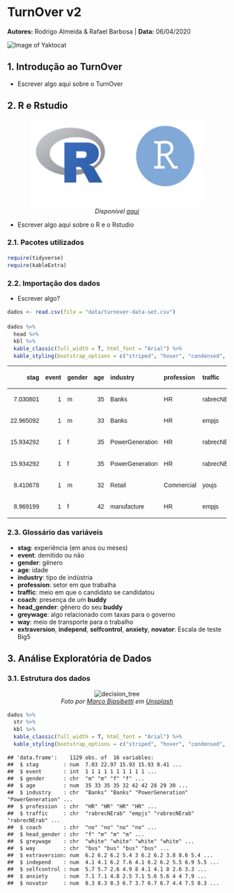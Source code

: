 TurnOver v2
================
**Autores:** Rodrigo Almeida & Rafael Barbosa | **Data:**
06/04/2020

![Image of
Yaktocat](https://www.nvoip.com.br/wp-content/uploads/2018/09/turnover_face.png)

## 1\. Introdução ao TurnOver

  - Escrever algo aqui sobre o TurnOver

## 2\. R e Rstudio

<p align="center">

<img alt="decision_tree" src="images/r_and_rstudio.png" alt="drawing" width="400" height="200"/>
<br> <em> <span>Disponível
<a href="https://bcrf.biochem.wisc.edu/all-tutorials/tutorial-materials-r-rstudio/">aqui</a></span>
</em>

</p>

  - Escrever algo aqui sobre o R e o Rstudio

### 2.1. Pacotes utilizados

``` r
require(tidyverse)
require(kableExtra)
```

### 2.2. Importação dos dados

  - Escrever algo?

<!-- end list -->

``` r
dados <- read.csv(file = "data/turnover-data-set.csv")

dados %>% 
  head %>% 
  kbl %>% 
  kable_classic(full_width = T, html_font = "Arial") %>% 
  kable_styling(bootstrap_options = c("striped", "hover", "condensed", "responsive", position = "center"))
```

<table class=" lightable-classic table table-striped table-hover table-condensed table-responsive" style="font-family: Arial; margin-left: auto; margin-right: auto; margin-left: auto; margin-right: auto;">

<thead>

<tr>

<th style="text-align:right;">

stag

</th>

<th style="text-align:right;">

event

</th>

<th style="text-align:left;">

gender

</th>

<th style="text-align:right;">

age

</th>

<th style="text-align:left;">

industry

</th>

<th style="text-align:left;">

profession

</th>

<th style="text-align:left;">

traffic

</th>

<th style="text-align:left;">

coach

</th>

<th style="text-align:left;">

head\_gender

</th>

<th style="text-align:left;">

greywage

</th>

<th style="text-align:left;">

way

</th>

<th style="text-align:right;">

extraversion

</th>

<th style="text-align:right;">

independ

</th>

<th style="text-align:right;">

selfcontrol

</th>

<th style="text-align:right;">

anxiety

</th>

<th style="text-align:right;">

novator

</th>

</tr>

</thead>

<tbody>

<tr>

<td style="text-align:right;">

7.030801

</td>

<td style="text-align:right;">

1

</td>

<td style="text-align:left;">

m

</td>

<td style="text-align:right;">

35

</td>

<td style="text-align:left;">

Banks

</td>

<td style="text-align:left;">

HR

</td>

<td style="text-align:left;">

rabrecNErab

</td>

<td style="text-align:left;">

no

</td>

<td style="text-align:left;">

f

</td>

<td style="text-align:left;">

white

</td>

<td style="text-align:left;">

bus

</td>

<td style="text-align:right;">

6.2

</td>

<td style="text-align:right;">

4.1

</td>

<td style="text-align:right;">

5.7

</td>

<td style="text-align:right;">

7.1

</td>

<td style="text-align:right;">

8.3

</td>

</tr>

<tr>

<td style="text-align:right;">

22.965092

</td>

<td style="text-align:right;">

1

</td>

<td style="text-align:left;">

m

</td>

<td style="text-align:right;">

33

</td>

<td style="text-align:left;">

Banks

</td>

<td style="text-align:left;">

HR

</td>

<td style="text-align:left;">

empjs

</td>

<td style="text-align:left;">

no

</td>

<td style="text-align:left;">

m

</td>

<td style="text-align:left;">

white

</td>

<td style="text-align:left;">

bus

</td>

<td style="text-align:right;">

6.2

</td>

<td style="text-align:right;">

4.1

</td>

<td style="text-align:right;">

5.7

</td>

<td style="text-align:right;">

7.1

</td>

<td style="text-align:right;">

8.3

</td>

</tr>

<tr>

<td style="text-align:right;">

15.934292

</td>

<td style="text-align:right;">

1

</td>

<td style="text-align:left;">

f

</td>

<td style="text-align:right;">

35

</td>

<td style="text-align:left;">

PowerGeneration

</td>

<td style="text-align:left;">

HR

</td>

<td style="text-align:left;">

rabrecNErab

</td>

<td style="text-align:left;">

no

</td>

<td style="text-align:left;">

m

</td>

<td style="text-align:left;">

white

</td>

<td style="text-align:left;">

bus

</td>

<td style="text-align:right;">

6.2

</td>

<td style="text-align:right;">

6.2

</td>

<td style="text-align:right;">

2.6

</td>

<td style="text-align:right;">

4.8

</td>

<td style="text-align:right;">

8.3

</td>

</tr>

<tr>

<td style="text-align:right;">

15.934292

</td>

<td style="text-align:right;">

1

</td>

<td style="text-align:left;">

f

</td>

<td style="text-align:right;">

35

</td>

<td style="text-align:left;">

PowerGeneration

</td>

<td style="text-align:left;">

HR

</td>

<td style="text-align:left;">

rabrecNErab

</td>

<td style="text-align:left;">

no

</td>

<td style="text-align:left;">

m

</td>

<td style="text-align:left;">

white

</td>

<td style="text-align:left;">

bus

</td>

<td style="text-align:right;">

5.4

</td>

<td style="text-align:right;">

7.6

</td>

<td style="text-align:right;">

4.9

</td>

<td style="text-align:right;">

2.5

</td>

<td style="text-align:right;">

6.7

</td>

</tr>

<tr>

<td style="text-align:right;">

8.410678

</td>

<td style="text-align:right;">

1

</td>

<td style="text-align:left;">

m

</td>

<td style="text-align:right;">

32

</td>

<td style="text-align:left;">

Retail

</td>

<td style="text-align:left;">

Commercial

</td>

<td style="text-align:left;">

youjs

</td>

<td style="text-align:left;">

yes

</td>

<td style="text-align:left;">

f

</td>

<td style="text-align:left;">

white

</td>

<td style="text-align:left;">

bus

</td>

<td style="text-align:right;">

3.0

</td>

<td style="text-align:right;">

4.1

</td>

<td style="text-align:right;">

8.0

</td>

<td style="text-align:right;">

7.1

</td>

<td style="text-align:right;">

3.7

</td>

</tr>

<tr>

<td style="text-align:right;">

8.969199

</td>

<td style="text-align:right;">

1

</td>

<td style="text-align:left;">

f

</td>

<td style="text-align:right;">

42

</td>

<td style="text-align:left;">

manufacture

</td>

<td style="text-align:left;">

HR

</td>

<td style="text-align:left;">

empjs

</td>

<td style="text-align:left;">

yes

</td>

<td style="text-align:left;">

m

</td>

<td style="text-align:left;">

white

</td>

<td style="text-align:left;">

bus

</td>

<td style="text-align:right;">

6.2

</td>

<td style="text-align:right;">

6.2

</td>

<td style="text-align:right;">

4.1

</td>

<td style="text-align:right;">

5.6

</td>

<td style="text-align:right;">

6.7

</td>

</tr>

</tbody>

</table>

### 2.3. Glossário das variáveis

  - **stag**: experiência (em anos ou meses)
  - **event**: demitido ou não
  - **gender**: gênero
  - **age**: idade
  - **industry**: tipo de indústria
  - **profession**: setor em que trabalha
  - **traffic**: meio em que o candidato se candidatou
  - **coach**: presença de um **buddy**
  - **head\_gender**: gênero do seu **buddy**
  - **greywage**: algo relacionado com taxas para o governo
  - **way**: meio de transporte para o trabalho
  - **extraversion**, **independ**, **selfcontrol**, **anxiety**,
    **novator**: Escala de teste Big5

## 3\. Análise Exploratória de Dados

### 3.1. Estrutura dos dados

<p align="center">

<img alt="decision_tree" src="images/exploratory.jpg" alt="drawing" width="600" height="400"/>
<br> <em> <span>Foto por
<a href="https://unsplash.com/@marcobias?utm_source=unsplash&amp;utm_medium=referral&amp;utm_content=creditCopyText">Marco
Biasibetti</a> em
<a href="https://unsplash.com/s/photos/explorator?utm_source=unsplash&amp;utm_medium=referral&amp;utm_content=creditCopyText">Unsplash</a></span>
</em>

</p>

``` r
dados %>% 
  str %>% 
  kbl %>% 
  kable_classic(full_width = T, html_font = "Arial") %>% 
  kable_styling(bootstrap_options = c("striped", "hover", "condensed", "responsive", position = "center"))
```

    ## 'data.frame':    1129 obs. of  16 variables:
    ##  $ stag        : num  7.03 22.97 15.93 15.93 8.41 ...
    ##  $ event       : int  1 1 1 1 1 1 1 1 1 1 ...
    ##  $ gender      : chr  "m" "m" "f" "f" ...
    ##  $ age         : num  35 33 35 35 32 42 42 28 29 30 ...
    ##  $ industry    : chr  "Banks" "Banks" "PowerGeneration" "PowerGeneration" ...
    ##  $ profession  : chr  "HR" "HR" "HR" "HR" ...
    ##  $ traffic     : chr  "rabrecNErab" "empjs" "rabrecNErab" "rabrecNErab" ...
    ##  $ coach       : chr  "no" "no" "no" "no" ...
    ##  $ head_gender : chr  "f" "m" "m" "m" ...
    ##  $ greywage    : chr  "white" "white" "white" "white" ...
    ##  $ way         : chr  "bus" "bus" "bus" "bus" ...
    ##  $ extraversion: num  6.2 6.2 6.2 5.4 3 6.2 6.2 3.8 8.6 5.4 ...
    ##  $ independ    : num  4.1 4.1 6.2 7.6 4.1 6.2 6.2 5.5 6.9 5.5 ...
    ##  $ selfcontrol : num  5.7 5.7 2.6 4.9 8 4.1 4.1 8 2.6 3.3 ...
    ##  $ anxiety     : num  7.1 7.1 4.8 2.5 7.1 5.6 5.6 4 4 7.9 ...
    ##  $ novator     : num  8.3 8.3 8.3 6.7 3.7 6.7 6.7 4.4 7.5 8.3 ...

<table class=" lightable-classic table table-striped table-hover table-condensed table-responsive" style="font-family: Arial; margin-left: auto; margin-right: auto; margin-left: auto; margin-right: auto;">

<tbody>

<tr>

</tr>

</tbody>

</table>
